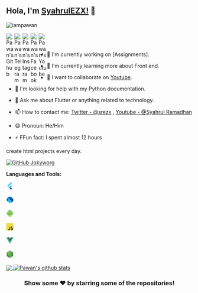 ## Hola, I'm [SyahrulEZX!](https://pawan.live) 👋

<p align="left"> <img src="https://komarev.com/ghpvc/?username=iampawan&label=Views&color=blue&style=plastic" alt="iampawan" /> </p>

<a href="https://github.com/Jokyworg">

  <img align="left" alt="Pawan's Github" width="22px" src="https://cdn.jsdelivr.net/npm/simple-icons@v3/icons/github.svg" />

</a>

<a href="https://t.me/@Srrzxx">

  <img align="left" alt="Pawan's Telegram" width="22px" src="https://cdn.jsdelivr.net/npm/simple-icons@v3/icons/telegram.svg" />

</a>

<a href="https://instagram.com/syahrul.0125">

  <img align="left" alt="Pawan's Instagram" width="22px" src="https://cdn.jsdelivr.net/npm/simple-icons@v3/icons/instagram.svg" />

</a>

<a href="https://www.facebook.com/gamex1723">

  <img align="left" alt="Pawan's Facebook" width="22px" src="https://cdn.jsdelivr.net/npm/simple-icons@v3/icons/facebook.svg" />

</a>

<a href="https://youtube.com/channel/UClvTaPk_1BG5pMONbuTp4fQ">

  <img align="left" alt="Pawan's Youtube" width="22px" src="https://cdn.jsdelivr.net/npm/simple-icons@v3/icons/youtube.svg" />

</a>

<br/>

<br/>

- 🔭 I'm currently working on [Assignments].

- 🌱 I'm currently learning more about Front end.

- 👯 I want to collaborate on [Youtube](https://youtube.com/channel/UClvTaPk_1BG5pMONbuTp4fQ).

- 🤔 I'm looking for help with my Python documentation.

- 💬 Ask me about Flutter or anything related to technology.

- 📫 How to contact me: [Twitter - @srezx](#) , [Youtube - @Syahrul Ramadhan](https://youtube.com/channel/UClvTaPk_1BG5pMONbuTp4fQ)

- 😄 Pronoun: He/Him

- ⚡ FFun fact: I spent almost 12 hours

create html projects every day.

[![GitHub Jokyworg](https://img.shields.io/github/followers/iampawan?label=follow&style=social)](https://github.com/Jokyworg)

**Languages and Tools:**  

<code><img height="20" src="https://raw.githubusercontent.com/github/explore/80688e429a7d4ef2fca1e82350fe8e3517d3494d/topics/flutter/flutter.png"></code>

<code><img height="20" src="https://raw.githubusercontent.com/github/explore/80688e429a7d4ef2fca1e82350fe8e3517d3494d/topics/dart/dart.png"></code>

<code><img height="20" src="https://raw.githubusercontent.com/github/explore/80688e429a7d4ef2fca1e82350fe8e3517d3494d/topics/android/android.png"></code>

<code><img height="20" src="https://raw.githubusercontent.com/github/explore/80688e429a7d4ef2fca1e82350fe8e3517d3494d/topics/javascript/javascript.png"></code>

<code><img height="20" src="https://raw.githubusercontent.com/github/explore/80688e429a7d4ef2fca1e82350fe8e3517d3494d/topics/vue/vue.png"></code>

<code><img height="20" src="https://raw.githubusercontent.com/github/explore/80688e429a7d4ef2fca1e82350fe8e3517d3494d/topics/nodejs/nodejs.png"></code>    

<a href="https://github.com/Jokyworg">

  <img align="center" src="https://github-readme-stats.vercel.app/api/top-langs/?username=Jokyworg&theme=light&hide_langs_below=1" />

</a>

<a href="https://github.com/Jokyworg">

 <img align="center" src="https://github-readme-stats.vercel.app/api?username=Jokyworg&show_icons=true&theme=light&line_height=27" alt="Pawan's github stats"/>

</a>

<div align="center">

### Show some ❤️ by starring some of the repositories!

</div>

